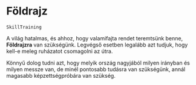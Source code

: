 # Földrajz

`SkillTraining`

A világ hatalmas, és ahhoz, hogy valamifajta rendet teremtsünk benne, **Földrajzra** van szükségünk. Legvégső esetben legalább azt tudjuk, hogy kell-e meleg ruházatot csomagolni az útra.

Könnyű dolog tudni azt, hogy melyik ország nagyjából milyen irányban és milyen messze van, de minél pontosabb tudásra van szükségünk, annál magasabb képzettségpróbára van szükség.